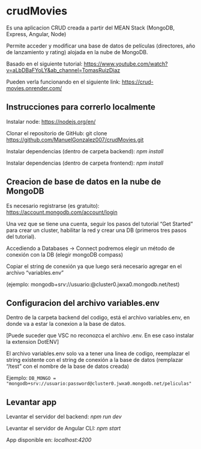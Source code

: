 
# crudMovies

Es una aplicacion CRUD creada a partir del MEAN Stack (MongoDB, Express, Angular, Node)

Permite acceder y modificar una base de datos de películas (directores, año de lanzamiento y rating) alojada en la nube de MongoDB.

Basado en el siguiente tutorial: https://www.youtube.com/watch?v=aLbDBaFYoLY&ab_channel=TomasRuizDiaz 

Pueden verla funcionando en el siguiente link: https://crud-movies.onrender.com/

## Instrucciones para correrlo localmente

Instalar node: https://nodejs.org/en/

Clonar el repositorio de GitHub: git clone https://github.com/ManuelGonzalez007/crudMovies.git

Instalar dependencias (dentro de carpeta backend): *npm install*

Instalar dependencias (dentro de carpeta frontend): *npm install*

## Creacion de base de datos en la nube de MongoDB

Es necesario registrarse (es gratuito): https://account.mongodb.com/account/login

Una vez que se tiene una cuenta, seguir los pasos del tutorial “Get Started” para crear un cluster, habilitar la red y crear una DB (primeros tres pasos del tutorial).

Accediendo a Databases -> Connect podremos elegir un método de conexión con la DB (elegir mongoDB compass)

Copiar el string de conexión ya que luego será necesario agregar en el archivo “variables.env” 

(ejemplo: mongodb+srv://usuario:<password>@cluster0.jwxa0.mongodb.net/test)

## Configuracion del archivo variables.env

Dentro de la carpeta backend del codigo, está el archivo variables.env, en donde va a estar la conexion a la base de datos.

[Puede suceder que VSC no reconozca el archivo .env. En ese caso instalar la extension DotENV]

El archivo variables.env solo va a tener una linea de codigo, reemplazar el string existente con el string de conexión a la base de datos (remplazar “/test” con el nombre de la base de datos creada)

Ejemplo: ```DB_MONGO =  "mongodb+srv://usuario:password@cluster0.jwxa0.mongodb.net/peliculas"```

## Levantar app

Levantar el servidor del backend: *npm run dev*

Levantar el servidor de Angular CLI: *npm start*

App disponible en: *localhost:4200*
